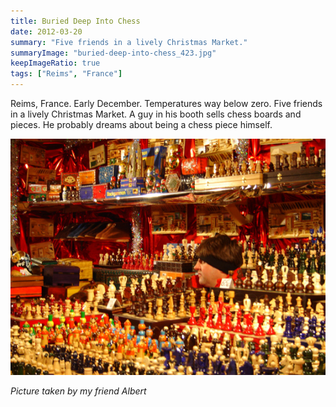 ```yaml
---
title: Buried Deep Into Chess
date: 2012-03-20
summary: "Five friends in a lively Christmas Market."
summaryImage: "buried-deep-into-chess_423.jpg"
keepImageRatio: true
tags: ["Reims", "France"]
---
```


Reims, France. Early December. Temperatures way below zero. Five friends in a lively Christmas Market. A guy in his booth sells chess boards and pieces. He probably dreams about being a chess piece himself.

![](buried-deep-into-chess_423.jpg)

_Picture taken by my friend Albert_